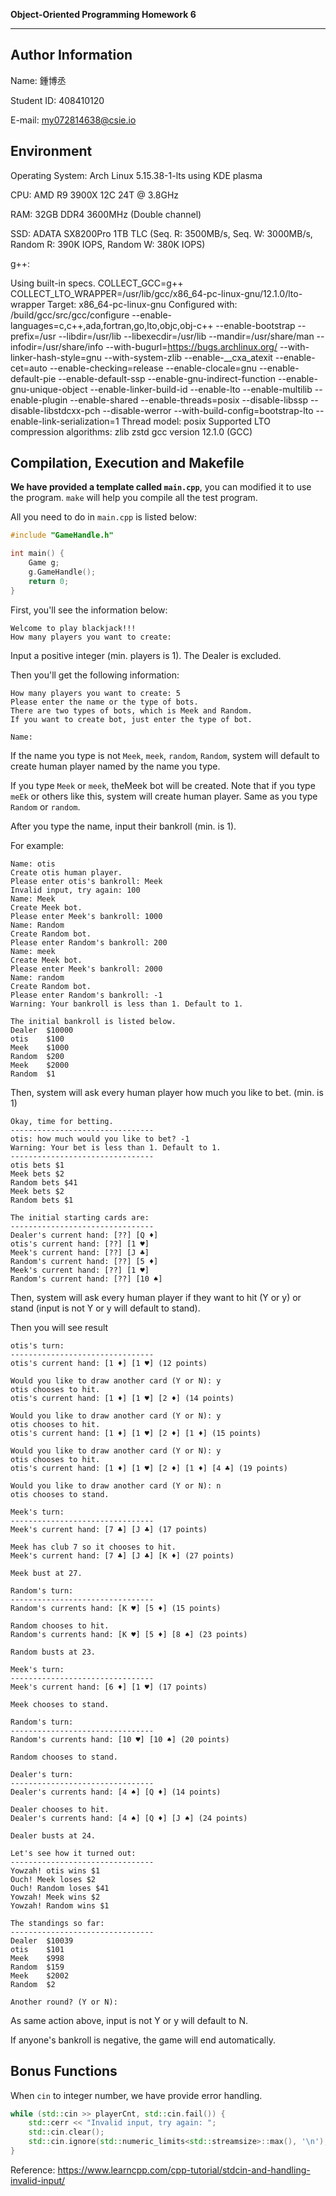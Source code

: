 **Object-Oriented Programming Homework 6**

---
## Author Information

Name: 鍾博丞

Student ID: 408410120

E-mail: my072814638@csie.io



## Environment

Operating System: Arch Linux 5.15.38-1-lts using KDE plasma

CPU: AMD R9 3900X 12C 24T @ 3.8GHz

RAM: 32GB DDR4 3600MHz (Double channel)

SSD: ADATA SX8200Pro 1TB TLC (Seq. R: 3500MB/s, Seq. W: 3000MB/s, Random R: 390K IOPS, Random W: 380K IOPS)

g++: 

Using built-in specs.
COLLECT_GCC=g++
COLLECT_LTO_WRAPPER=/usr/lib/gcc/x86_64-pc-linux-gnu/12.1.0/lto-wrapper
Target: x86_64-pc-linux-gnu
Configured with: /build/gcc/src/gcc/configure --enable-languages=c,c++,ada,fortran,go,lto,objc,obj-c++ --enable-bootstrap --prefix=/usr --libdir=/usr/lib --libexecdir=/usr/lib --mandir=/usr/share/man --infodir=/usr/share/info --with-bugurl=https://bugs.archlinux.org/ --with-linker-hash-style=gnu --with-system-zlib --enable-__cxa_atexit --enable-cet=auto --enable-checking=release --enable-clocale=gnu --enable-default-pie --enable-default-ssp --enable-gnu-indirect-function --enable-gnu-unique-object --enable-linker-build-id --enable-lto --enable-multilib --enable-plugin --enable-shared --enable-threads=posix --disable-libssp --disable-libstdcxx-pch --disable-werror --with-build-config=bootstrap-lto --enable-link-serialization=1
Thread model: posix
Supported LTO compression algorithms: zlib zstd
gcc version 12.1.0 (GCC)



 ## Compilation, Execution and Makefile

**We have provided a template called `main.cpp`**, you can modified it to use the program. `make` will help you compile all the test program.

All you need to do in `main.cpp` is listed below:

```c++
#include "GameHandle.h"

int main() {
    Game g;
    g.GameHandle();
    return 0;
}
```



First, you'll see the information below:

```
Welcome to play blackjack!!!
How many players you want to create:
```

Input a positive integer (min. players is 1). The Dealer is excluded.

Then you'll get the following information:

```
How many players you want to create: 5
Please enter the name or the type of bots.
There are two types of bots, which is Meek and Random.
If you want to create bot, just enter the type of bot.

Name:
```

If the name you type is not `Meek`, `meek`, `random`, `Random`, system will default to create human player named by the name you type.

If you type `Meek` or `meek`, theMeek bot will be created. Note that if you type `meEk` or others like this, system will create human player. Same as you type `Random` or `random`.

After you type the name, input their bankroll (min. is 1).

For example:

```
Name: otis 
Create otis human player.
Please enter otis's bankroll: Meek
Invalid input, try again: 100
Name: Meek
Create Meek bot.
Please enter Meek's bankroll: 1000
Name: Random
Create Random bot.
Please enter Random's bankroll: 200
Name: meek
Create Meek bot.
Please enter Meek's bankroll: 2000
Name: random
Create Random bot.
Please enter Random's bankroll: -1  
Warning: Your bankroll is less than 1. Default to 1.

The initial bankroll is listed below.
Dealer  $10000
otis    $100
Meek    $1000
Random  $200
Meek    $2000
Random  $1
```

Then, system will ask every human player how much you like to bet. (min. is 1)

```
Okay, time for betting.
--------------------------------
otis: how much would you like to bet? -1
Warning: Your bet is less than 1. Default to 1.
--------------------------------
otis bets $1
Meek bets $2
Random bets $41
Meek bets $2
Random bets $1

The initial starting cards are:
--------------------------------
Dealer's current hand: [??] [Q ♦] 
otis's current hand: [??] [1 ♥] 
Meek's current hand: [??] [J ♣] 
Random's current hand: [??] [5 ♦] 
Meek's current hand: [??] [1 ♥] 
Random's current hand: [??] [10 ♠]
```

Then, system will ask every human player if they want to hit (Y or y) or stand (input is not Y or y will default to stand).

Then you will see result

```
otis's turn:
--------------------------------
otis's current hand: [1 ♦] [1 ♥] (12 points)

Would you like to draw another card (Y or N): y
otis chooses to hit.
otis's current hand: [1 ♦] [1 ♥] [2 ♦] (14 points)

Would you like to draw another card (Y or N): y
otis chooses to hit.
otis's current hand: [1 ♦] [1 ♥] [2 ♦] [1 ♦] (15 points)

Would you like to draw another card (Y or N): y
otis chooses to hit.
otis's current hand: [1 ♦] [1 ♥] [2 ♦] [1 ♦] [4 ♣] (19 points)

Would you like to draw another card (Y or N): n
otis chooses to stand.

Meek's turn:
--------------------------------
Meek's current hand: [7 ♣] [J ♣] (17 points)

Meek has club 7 so it chooses to hit.
Meek's current hand: [7 ♣] [J ♣] [K ♦] (27 points)

Meek bust at 27.

Random's turn:
--------------------------------
Random's currents hand: [K ♥] [5 ♦] (15 points)

Random chooses to hit.
Random's currents hand: [K ♥] [5 ♦] [8 ♠] (23 points)

Random busts at 23.

Meek's turn:
--------------------------------
Meek's current hand: [6 ♦] [1 ♥] (17 points)

Meek chooses to stand.

Random's turn:
--------------------------------
Random's currents hand: [10 ♥] [10 ♠] (20 points)

Random chooses to stand.

Dealer's turn:
--------------------------------
Dealer's currents hand: [4 ♠] [Q ♦] (14 points)

Dealer chooses to hit.
Dealer's currents hand: [4 ♠] [Q ♦] [J ♠] (24 points)

Dealer busts at 24.

Let's see how it turned out:
--------------------------------
Yowzah! otis wins $1
Ouch! Meek loses $2
Ouch! Random loses $41
Yowzah! Meek wins $2
Yowzah! Random wins $1

The standings so far:
--------------------------------
Dealer  $10039
otis    $101
Meek    $998
Random  $159
Meek    $2002
Random  $2

Another round? (Y or N):
```

As same action above, input is not Y or y will default to N.



If anyone's bankroll is negative, the game will end automatically.



## Bonus Functions

When `cin` to integer number, we have provide error handling.

```c++
while (std::cin >> playerCnt, std::cin.fail()) {
    std::cerr << "Invalid input, try again: ";
    std::cin.clear();
    std::cin.ignore(std::numeric_limits<std::streamsize>::max(), '\n');
}
```

Reference: https://www.learncpp.com/cpp-tutorial/stdcin-and-handling-invalid-input/

